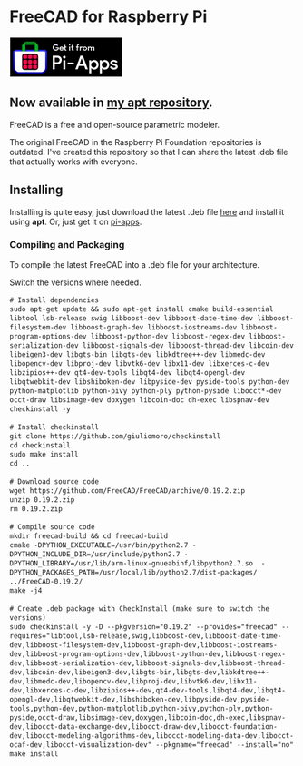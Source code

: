 # FreeCAD for Raspberry Pi

[![badge](https://github.com/Botspot/pi-apps/blob/master/icons/badge.png?raw=true)](https://github.com/Botspot/pi-apps)  

## Now available in [my apt repository](https://github.com/ryanfortner/raspbian-addons).

FreeCAD is a free and open-source parametric modeler. 

The original FreeCAD in the Raspberry Pi Foundation repositories is outdated. I've created this repository so that I can share the latest .deb file that actually works with everyone.

## Installing
Installing is quite easy, just download the latest .deb file [here](https://github.com/ryanfortner/freecad-rpi/releases/latest) and install it using **apt**. Or, just get it on [pi-apps](https://github.com/Botspot/pi-apps/).

### Compiling and Packaging
To compile the latest FreeCAD into a .deb file for your architecture.

Switch the versions where needed.

```
# Install dependencies
sudo apt-get update && sudo apt-get install cmake build-essential libtool lsb-release swig libboost-dev libboost-date-time-dev libboost-filesystem-dev libboost-graph-dev libboost-iostreams-dev libboost-program-options-dev libboost-python-dev libboost-regex-dev libboost-serialization-dev libboost-signals-dev libboost-thread-dev libcoin-dev libeigen3-dev libgts-bin libgts-dev libkdtree++-dev libmedc-dev libopencv-dev libproj-dev libvtk6-dev libx11-dev libxerces-c-dev libzipios++-dev qt4-dev-tools libqt4-dev libqt4-opengl-dev libqtwebkit-dev libshiboken-dev libpyside-dev pyside-tools python-dev python-matplotlib python-pivy python-ply python-pyside libocct*-dev occt-draw libsimage-dev doxygen libcoin-doc dh-exec libspnav-dev checkinstall -y

# Install checkinstall
git clone https://github.com/giuliomoro/checkinstall
cd checkinstall
sudo make install
cd ..

# Download source code
wget https://github.com/FreeCAD/FreeCAD/archive/0.19.2.zip
unzip 0.19.2.zip
rm 0.19.2.zip

# Compile source code
mkdir freecad-build && cd freecad-build
cmake -DPYTHON_EXECUTABLE=/usr/bin/python2.7 -DPYTHON_INCLUDE_DIR=/usr/include/python2.7 -DPYTHON_LIBRARY=/usr/lib/arm-linux-gnueabihf/libpython2.7.so  -DPYTHON_PACKAGES_PATH=/usr/local/lib/python2.7/dist-packages/  ../FreeCAD-0.19.2/
make -j4

# Create .deb package with CheckInstall (make sure to switch the versions)
sudo checkinstall -y -D --pkgversion="0.19.2" --provides="freecad" --requires="libtool,lsb-release,swig,libboost-dev,libboost-date-time-dev,libboost-filesystem-dev,libboost-graph-dev,libboost-iostreams-dev,libboost-program-options-dev,libboost-python-dev,libboost-regex-dev,libboost-serialization-dev,libboost-signals-dev,libboost-thread-dev,libcoin-dev,libeigen3-dev,libgts-bin,libgts-dev,libkdtree++-dev,libmedc-dev,libopencv-dev,libproj-dev,libvtk6-dev,libx11-dev,libxerces-c-dev,libzipios++-dev,qt4-dev-tools,libqt4-dev,libqt4-opengl-dev,libqtwebkit-dev,libshiboken-dev,libpyside-dev,pyside-tools,python-dev,python-matplotlib,python-pivy,python-ply,python-pyside,occt-draw,libsimage-dev,doxygen,libcoin-doc,dh-exec,libspnav-dev,libocct-data-exchange-dev,libocct-draw-dev,libocct-foundation-dev,libocct-modeling-algorithms-dev,libocct-modeling-data-dev,libocct-ocaf-dev,libocct-visualization-dev" --pkgname="freecad" --install="no" make install
